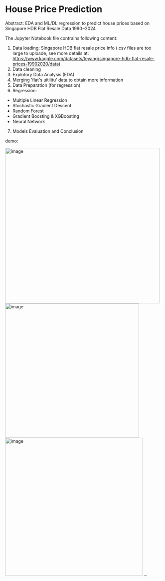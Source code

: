 # House Price Prediction
Abstract: EDA and ML/DL regression to predict house prices based on Singapore HDB Flat Resale Data 1990~2024

The Jupyter Notebook file contrains following content:

1. Data loading: Singapore HDB flat resale price info (.csv files are too large to uploade, see more details at: https://www.kaggle.com/datasets/teyang/singapore-hdb-flat-resale-prices-19902020/data)
2. Data cleaning
3. Explotory Data Analysis (EDA)
4. Merging 'flat's uitilitu' data to obtain more information
5. Data Preparation (for regression)
6. Regression:
- Multiple Linear Regression
- Stochastic Gradient Descent
- Random Forest
- Gradient Boosting & XGBoosting
- Neural Network
7. Models Evaluation and Conclusion

demo:

<img width="496" alt="image" src="https://github.com/Oliver-Zen/house-price-pred/assets/117375722/534f13c6-a220-4ec3-8c4c-587b86feb645">
<img width="429" alt="image" src="https://github.com/Oliver-Zen/house-price-pred/assets/117375722/2cf229ca-80eb-4cac-a74c-8949387fabb7">
<img width="440" alt="image" src="https://github.com/Oliver-Zen/house-price-pred/assets/117375722/ddf2b7bf-fa83-44c5-9d17-969a6215abfc">
...
